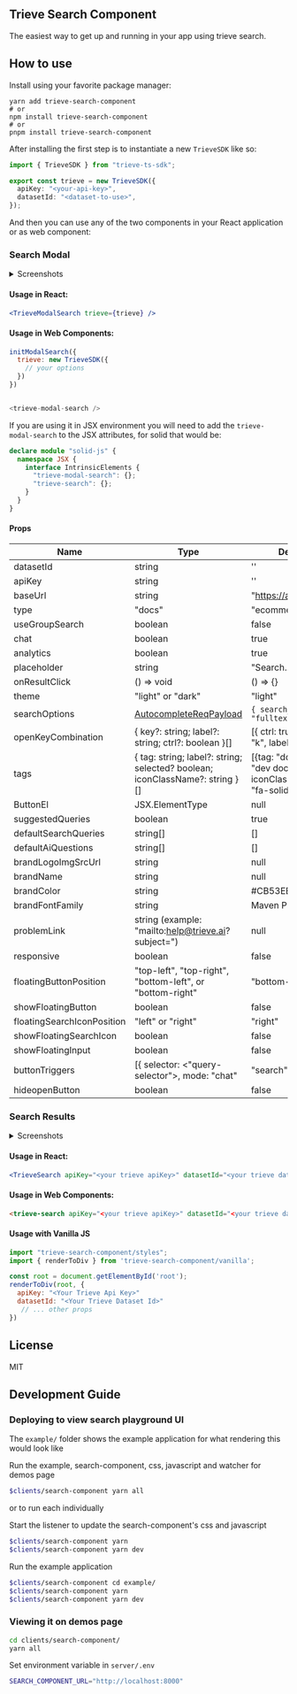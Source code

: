 ## Trieve Search Component

The easiest way to get up and running in your app using trieve search.

## How to use

Install using your favorite package manager:

```
yarn add trieve-search-component
# or
npm install trieve-search-component
# or
pnpm install trieve-search-component
```

After installing the first step is to instantiate a new `TrieveSDK` like so:

```ts
import { TrieveSDK } from "trieve-ts-sdk";

export const trieve = new TrieveSDK({
  apiKey: "<your-api-key>",
  datasetId: "<dataset-to-use>",
});
```

And then you can use any of the two components in your React application or as web component:

### Search Modal

<details>
<summary>Screenshots</summary>

![light closed](./github/modal-light-1.png)
![dark closed](./github/modal-dark-1.png)
![light open](./github/modal-light-2.png)

</details>

#### Usage in React:

```jsx
<TrieveModalSearch trieve={trieve} />
```

#### Usage in Web Components:

```js
initModalSearch({
  trieve: new TrieveSDK({
    // your options
  })
})


<trieve-modal-search />

```

If you are using it in JSX environment you will need to add the `trieve-modal-search` to the JSX attributes, for solid that would be:

```typescript
declare module "solid-js" {
  namespace JSX {
    interface IntrinsicElements {
      "trieve-modal-search": {};
      "trieve-search": {};
    }
  }
}
```

#### Props

| Name                       | Type                                                                                           | Default                                                               |     
| -------------------------- | ---------------------------------------------------------------------------------------------- | --------------------------------------------------------------------- |      
| datasetId                  | string                                                                                         | ''                                                                    |     
| apiKey                     | string                                                                                         | ''                                                                    |     
| baseUrl                    | string                                                                                         | "https://api.trieve.ai"                                               |     
| type                       | "docs"                                                                                         | "ecommerce"                                                           |      
| useGroupSearch             | boolean                                                                                        | false                                                                 |     
| chat                       | boolean                                                                                        | true                                                                  |     
| analytics                  | boolean                                                                                        | true                                                                  |     
| placeholder                | string                                                                                         | "Search..."                                                           |     
| onResultClick              | () => void                                                                                     | () => {}                                                              |     
| theme                      | "light" or "dark"                                                                              | "light"                                                               |     
| searchOptions              | [AutocompleteReqPayload](https://ts-sdk.trieve.ai/types/types_gen.AutocompleteReqPayload.html) | `{ search_type: "fulltext" }`                                         |     
| openKeyCombination         | { key?: string; label?: string; ctrl?: boolean }[]                                             | [{ ctrl: true }, { key: "k", label: "K" }]                            |     
| tags                       | { tag: string; label?: string; selected? boolean; iconClassName?: string }[]                   | [{tag: "docs", label: "dev docs", iconClassName: "fa-solid fa-info"}] |     
| ButtonEl                   | JSX.ElementType                                                                                | null                                                                  |     
| suggestedQueries           | boolean                                                                                        | true                                                                  |     
| defaultSearchQueries       | string[]                                                                                       | []                                                                    |     
| defaultAiQuestions         | string[]                                                                                       | []                                                                    |     
| brandLogoImgSrcUrl         | string                                                                                         | null                                                                  |     
| brandName                  | string                                                                                         | null                                                                  |     
| brandColor                 | string                                                                                         | #CB53EB                                                               |     
| brandFontFamily            | string                                                                                         | Maven Pro                                                             |     
| problemLink                | string (example: "mailto:help@trieve.ai?subject=")                                             | null                                                                  |     
| responsive                 | boolean                                                                                        | false                                                                 |     
| floatingButtonPosition     | "top-left", "top-right", "bottom-left", or "bottom-right"                                      | "bottom-right"                                                        |     
| showFloatingButton         | boolean                                                                                        | false                                                                 |     
| floatingSearchIconPosition | "left" or "right"                                                                              | "right"                                                               |     
| showFloatingSearchIcon     | boolean                                                                                        | false                                                                 |     
| showFloatingInput          | boolean                                                                                        | false                                                                 |      
| buttonTriggers             | [{ selector: <"query-selector">, mode: "chat"|"search" }]                                      | []                                                                    |      
| hideopenButton             | boolean                                                                                        | false                                                                 |


### Search Results

<details>
<summary>Screenshots</summary>

![light](./github/search-light.png)
![dark](./github/search-dark.png)

</details>

#### Usage in React:

```jsx
<TrieveSearch apiKey="<your trieve apiKey>" datasetId="<your trieve datasetId" />
```

#### Usage in Web Components:

```html
<trieve-search apiKey="<your trieve apiKey>" datasetId="<your trieve datasetId" />
```

#### Usage with Vanilla JS
```javascript
import "trieve-search-component/styles";
import { renderToDiv } from 'trieve-search-component/vanilla';

const root = document.getElementById('root');
renderToDiv(root, {
  apiKey: "<Your Trieve Api Key>"
  datasetId: "<Your Trieve Dataset Id>"
   // ... other props
})
```

## License

MIT

## Development Guide


### Deploying to view search playground UI

The `example/` folder shows the example application for what rendering this would look like

Run the example, search-component, css, javascript and watcher for demos page

```sh
$clients/search-component yarn all
```


or to run each individually

Start the listener to update the search-component's css and javascript

```sh
$clients/search-component yarn
$clients/search-component yarn dev
```

Run the example application

```sh
$clients/search-component cd example/
$clients/search-component yarn
$clients/search-component yarn dev
```

### Viewing it on demos page

```sh
cd clients/search-component/
yarn all
```

Set environment variable in `server/.env`

```sh
SEARCH_COMPONENT_URL="http://localhost:8000"
```
